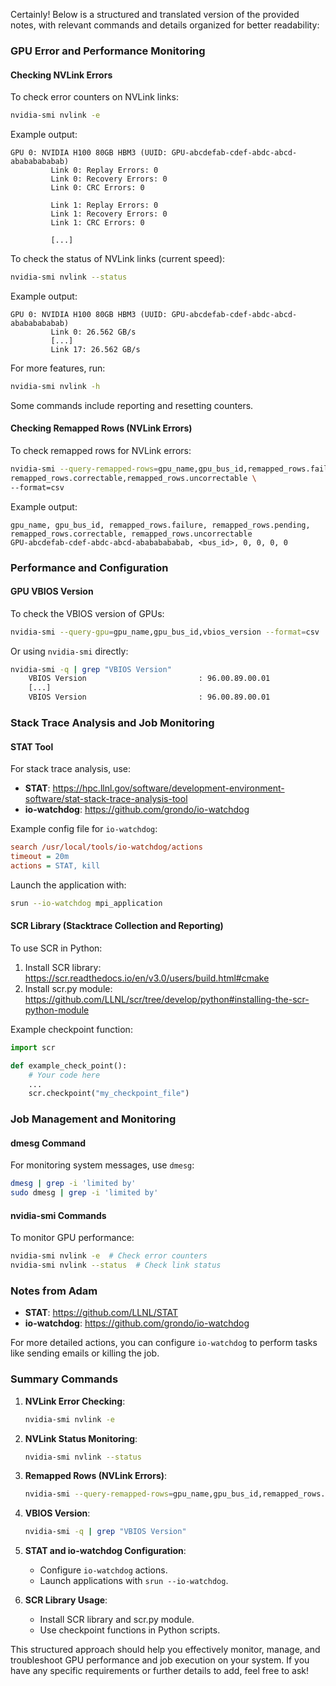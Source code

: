 Certainly! Below is a structured and translated version of the provided notes, with relevant commands and details organized for better readability:

### GPU Error and Performance Monitoring

#### Checking NVLink Errors
To check error counters on NVLink links:
```bash
nvidia-smi nvlink -e
```
Example output:
```
GPU 0: NVIDIA H100 80GB HBM3 (UUID: GPU-abcdefab-cdef-abdc-abcd-abababababab)
         Link 0: Replay Errors: 0
         Link 0: Recovery Errors: 0
         Link 0: CRC Errors: 0

         Link 1: Replay Errors: 0
         Link 1: Recovery Errors: 0
         Link 1: CRC Errors: 0

         [...]
```

To check the status of NVLink links (current speed):
```bash
nvidia-smi nvlink --status
```
Example output:
```
GPU 0: NVIDIA H100 80GB HBM3 (UUID: GPU-abcdefab-cdef-abdc-abcd-abababababab)
         Link 0: 26.562 GB/s
         [...]
         Link 17: 26.562 GB/s
```

For more features, run:
```bash
nvidia-smi nvlink -h
```
Some commands include reporting and resetting counters.

#### Checking Remapped Rows (NVLink Errors)
To check remapped rows for NVLink errors:
```bash
nvidia-smi --query-remapped-rows=gpu_name,gpu_bus_id,remapped_rows.failure,remapped_rows.pending,\
remapped_rows.correctable,remapped_rows.uncorrectable \
--format=csv
```
Example output:
```
gpu_name, gpu_bus_id, remapped_rows.failure, remapped_rows.pending, remapped_rows.correctable, remapped_rows.uncorrectable
GPU-abcdefab-cdef-abdc-abcd-abababababab, <bus_id>, 0, 0, 0, 0
```

### Performance and Configuration

#### GPU VBIOS Version
To check the VBIOS version of GPUs:
```bash
nvidia-smi --query-gpu=gpu_name,gpu_bus_id,vbios_version --format=csv
```
Or using `nvidia-smi` directly:
```bash
nvidia-smi -q | grep "VBIOS Version"
    VBIOS Version                         : 96.00.89.00.01
    [...]
    VBIOS Version                         : 96.00.89.00.01
```

### Stack Trace Analysis and Job Monitoring

#### STAT Tool
For stack trace analysis, use:
- **STAT**: https://hpc.llnl.gov/software/development-environment-software/stat-stack-trace-analysis-tool
- **io-watchdog**: https://github.com/grondo/io-watchdog

Example config file for `io-watchdog`:
```ini
search /usr/local/tools/io-watchdog/actions
timeout = 20m
actions = STAT, kill
```

Launch the application with:
```bash
srun --io-watchdog mpi_application
```

#### SCR Library (Stacktrace Collection and Reporting)
To use SCR in Python:
1. Install SCR library: https://scr.readthedocs.io/en/v3.0/users/build.html#cmake
2. Install scr.py module: https://github.com/LLNL/scr/tree/develop/python#installing-the-scr-python-module

Example checkpoint function:
```python
import scr

def example_check_point():
    # Your code here
    ...
    scr.checkpoint("my_checkpoint_file")
```

### Job Management and Monitoring

#### dmesg Command
For monitoring system messages, use `dmesg`:
```bash
dmesg | grep -i 'limited by'
sudo dmesg | grep -i 'limited by'
```

#### nvidia-smi Commands
To monitor GPU performance:
```bash
nvidia-smi nvlink -e  # Check error counters
nvidia-smi nvlink --status  # Check link status
```

### Notes from Adam

- **STAT**: https://github.com/LLNL/STAT
- **io-watchdog**: https://github.com/grondo/io-watchdog

For more detailed actions, you can configure `io-watchdog` to perform tasks like sending emails or killing the job.

### Summary Commands

1. **NVLink Error Checking**:
   ```bash
   nvidia-smi nvlink -e
   ```

2. **NVLink Status Monitoring**:
   ```bash
   nvidia-smi nvlink --status
   ```

3. **Remapped Rows (NVLink Errors)**:
   ```bash
   nvidia-smi --query-remapped-rows=gpu_name,gpu_bus_id,remapped_rows.failure --format=csv
   ```

4. **VBIOS Version**:
   ```bash
   nvidia-smi -q | grep "VBIOS Version"
   ```

5. **STAT and io-watchdog Configuration**:
   - Configure `io-watchdog` actions.
   - Launch applications with `srun --io-watchdog`.

6. **SCR Library Usage**:
   - Install SCR library and scr.py module.
   - Use checkpoint functions in Python scripts.

This structured approach should help you effectively monitor, manage, and troubleshoot GPU performance and job execution on your system. If you have any specific requirements or further details to add, feel free to ask!